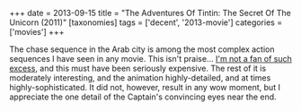 +++
date = 2013-09-15
title = "The Adventures Of Tintin: The Secret Of The Unicorn (2011)"
[taxonomies]
tags = ['decent', '2013-movie']
categories = ['movies']
+++

The chase sequence in the Arab city is among the most complex action
sequences I have seen in any movie. This isn't praise... [I'm not a
fan of such excess], and this must have been seriously expensive. The
rest of it is moderately interesting, and the animation highly-detailed,
and at times highly-sophisticated. It did not, however, result in any
wow moment, but I appreciate the one detail of the Captain's convincing
eyes near the end.

  [I'm not a fan of such excess]: http://tshepang.net/overly-complex-action-sequences
